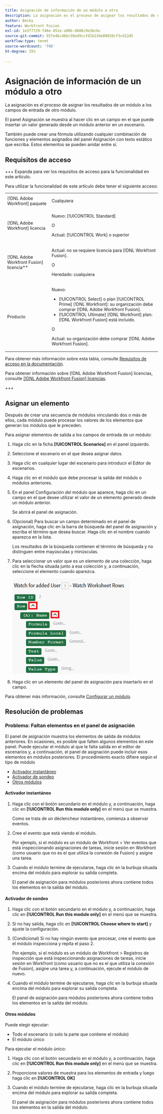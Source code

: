 ```yaml
---
title: Asignación de información de un módulo a otro
description: La asignación es el proceso de asignar los resultados de un módulo, estructurados en elementos, a los campos de entrada de otro módulo.
author: Becky
feature: Workfront Fusion
exl-id: 1e3f7729-f48e-451e-a90b-d680c9e3bcbc
source-git-commit: 55fe4bc46bc50ad9ccfd1b234e89028cf3cd12d5
workflow-type: tm+mt
source-wordcount: '745'
ht-degree: 35%

---
```


# Asignación de información de un módulo a otro

La asignación es el proceso de asignar los resultados de un módulo a los campos de entrada de otro módulo.

El panel Asignación se muestra al hacer clic en un campo en el que puede insertar un valor generado desde un módulo anterior en un escenario.

También puede crear una fórmula utilizando cualquier combinación de funciones y elementos asignados del panel Asignación con texto estático que escriba. Estos elementos se pueden anidar entre sí.

## Requisitos de acceso

+++ Expanda para ver los requisitos de acceso para la funcionalidad en este artículo.

Para utilizar la funcionalidad de este artículo debe tener el siguiente acceso:

<table style="table-layout:auto">
 <col> 
 <col> 
 <tbody> 
  <tr> 
   <td role="rowheader">[!DNL Adobe Workfront] paquete</td> 
   <td> <p>Cualquiera</p> </td> 
  </tr> 
  <tr data-mc-conditions=""> 
   <td role="rowheader">[!DNL Adobe Workfront] licencia</td> 
   <td> <p>Nuevo: [!UICONTROL Standard]</p><p>O</p><p>Actual: [!UICONTROL Work] o superior</p> </td> 
  </tr> 
  <tr> 
   <td role="rowheader">[!DNL Adobe Workfront Fusion] licencia**</td> 
   <td>
   <p>Actual: no se requiere licencia para [!DNL Workfront Fusion].</p>
   <p>O</p>
   <p>Heredado: cualquiera </p>
   </td> 
  </tr> 
  <tr> 
   <td role="rowheader">Producto</td> 
   <td>
   <p>Nuevo:</p> <ul><li>[!UICONTROL Select] o plan [!UICONTROL Prime] [!DNL Workfront]: su organización debe comprar [!DNL Adobe Workfront Fusion].</li><li>[!UICONTROL Ultimate] [!DNL Workfront] plan: [!DNL Workfront Fusion] está incluido.</li></ul>
   <p>O</p>
   <p>Actual: su organización debe comprar [!DNL Adobe Workfront Fusion].</p>
   </td> 
  </tr>
 </tbody> 
</table>

Para obtener más información sobre esta tabla, consulte [Requisitos de acceso en la documentación](/help/workfront-fusion/references/licenses-and-roles/access-level-requirements-in-documentation.md).

Para obtener información sobre [!DNL Adobe Workfront Fusion] licencias, consulte [[!DNL Adobe Workfront Fusion] licencias](/help/workfront-fusion/set-up-and-manage-workfront-fusion/licensing-operations-overview/license-automation-vs-integration.md).

+++

## Asignar un elemento

Después de crear una secuencia de módulos vinculando dos o más de ellos, cada módulo puede procesar los valores de los elementos que generan los módulos que le preceden.

Para asignar elementos de salida a los campos de entrada de un módulo:

1. Haga clic en la ficha **[!UICONTROL Scenarios]** en el panel izquierdo.
1. Seleccione el escenario en el que desea asignar datos.
1. Haga clic en cualquier lugar del escenario para introducir el Editor de escenarios.
1. Haga clic en el módulo que debe procesar la salida del módulo o módulos anteriores.
1. En el panel Configuración del módulo que aparece, haga clic en un campo en el que desee utilizar el valor de un elemento generado desde un módulo anterior.

   Se abrirá el panel de asignación.

1. (Opcional) Para buscar un campo determinado en el panel de asignación, haga clic en la barra de búsqueda del panel de asignación y escriba el término que desea buscar. Haga clic en el nombre cuando aparezca en la lista.

   Los resultados de la búsqueda contienen el término de búsqueda y no distinguen entre mayúsculas y minúsculas.
1. Para seleccionar un valor que es un elemento de una colección, haga clic en la flecha situada junto a esa colección y, a continuación, seleccione el elemento cuando aparezca.

   ![Elemento de colección](assets/collection-dropdown.png)

1. Haga clic en un elemento del panel de asignación para insertarlo en el campo.

Para obtener más información, consulte [Configurar un módulo](/help/workfront-fusion/create-scenarios/add-modules/configure-a-modules-settings.md).


## Resolución de problemas

### Problema: Faltan elementos en el panel de asignación

El panel de asignación muestra los elementos de salida de módulos anteriores. En ocasiones, es posible que falten algunos elementos en este panel. Puede ejecutar el módulo al que le falta salida en el editor de escenarios y, a continuación, el panel de asignación puede incluir esos elementos en módulos posteriores. El procedimiento exacto difiere según el tipo de módulo

* [Activador instantáneo](#instant-trigger)
* [Activador de sondeo](#polling-trigger)
* [Otros módulos](#other-modules)

#### Activador instantáneo

1. Haga clic con el botón secundario en el módulo y, a continuación, haga clic en **[!UICONTROL Run this module only]** en el menú que se muestra.

   Como se trata de un déclencheur instantáneo, comienza a observar eventos.

1. Cree el evento que está viendo el módulo.

   Por ejemplo, si el módulo es un módulo de Workfront > Ver eventos que está inspeccionando asignaciones de tareas, inicie sesión en Workfront (como usuario que no es el que utiliza la conexión de Fusion) y asigne una tarea.

1. Cuando el módulo termine de ejecutarse, haga clic en la burbuja situada encima del módulo para explorar su salida completa.

   El panel de asignación para módulos posteriores ahora contiene todos los elementos en la salida del módulo.

#### Activador de sondeo

1. Haga clic con el botón secundario en el módulo y, a continuación, haga clic en **[!UICONTROL Run this module only]** en el menú que se muestra.
1. Si no hay salida, haga clic en **[!UICONTROL Choose where to start]** y ajuste la configuración.
1. (Condicional) Si no hay ningún evento que procesar, cree el evento que el módulo inspecciona y repita el paso 2.

   Por ejemplo, si el módulo es un módulo de Workfront > Registros de inspección que está inspeccionando asignaciones de tareas, inicie sesión en Workfront (como usuario que no es el que utiliza la conexión de Fusion), asigne una tarea y, a continuación, ejecute el módulo de nuevo.

1. Cuando el módulo termine de ejecutarse, haga clic en la burbuja situada encima del módulo para explorar su salida completa.

   El panel de asignación para módulos posteriores ahora contiene todos los elementos en la salida del módulo.

#### Otros módulos

Puede elegir ejecutar:

* Todo el escenario (o solo la parte que contiene el módulo)
* El módulo único

Para ejecutar el módulo único:

1. Haga clic con el botón secundario en el módulo y, a continuación, haga clic en **[!UICONTROL Run this module only]** en el menú que se muestra.
1. Proporcione valores de muestra para los elementos de entrada y luego haga clic en **[!UICONTROL OK]**
1. Cuando el módulo termine de ejecutarse, haga clic en la burbuja situada encima del módulo para explorar su salida completa.

   El panel de asignación para módulos posteriores ahora contiene todos los elementos en la salida del módulo.
